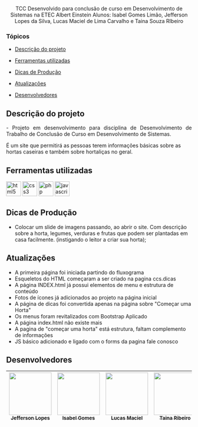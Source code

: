 
<p align="center">
TCC Desenvolvido para conclusão de curso em Desenvolvimento de Sistemas na ETEC Albert Einstein
Alunos: Isabel Gomes Limão, Jefferson Lopes da Silva, Lucas Maciel de Lima Carvalho e Taina Souza RIbeiro
</p>

### Tópicos 

- [Descrição do projeto](#descrição-do-projeto)

- [Ferramentas utilizadas](#ferramentas-utilizadas)

- [Dicas de Produção](#dicas-de-producao) 

- [Atualizações](#atualizacoes)

- [Desenvolvedores](#desenvolvedores)


## Descrição do projeto 

<p align="justify">
- Projeto em desenvolvimento para disciplina de Desenvolvimento de Trabalho de Conclusão de Curso em Desenvolvimento de Sistemas. 

É um site que permitirá as pessoas terem informações básicas sobre as hortas caseiras e também sobre hortaliças no geral.

</p>


###

## Ferramentas utilizadas

<img src="https://cdn-icons-png.flaticon.com/512/5968/5968267.png" alt="html5" width="40" height="40"/>
<img src="https://cdn-icons-png.flaticon.com/512/5968/5968242.png" alt="css3" width="40" height="40"/> 
<img src="https://cdn-icons-png.flaticon.com/512/5968/5968332.png" alt="php" width="40" height="40"/> 
<img src="https://cdn-icons-png.flaticon.com/512/5968/5968292.png" alt="javascript" width="40" height="40"/> 

###

## Dicas de Produção
- Colocar um slide de imagens passando, ao abrir o site. Com descrição sobre a horta, legumes, verduras e frutas que podem ser plantadas em casa facilmente. (instigando o leitor a criar sua horta);

###

## Atualizações

- A primeira página foi iniciada partindo do fluxograma
- Esqueletos do HTML começaram a ser criado na pagina ccs.dicas
- A página INDEX.html já possui elementos de menu e estrutura de conteúdo
- Fotos de ícones já adicionados ao projeto na página inicial
- A página de dicas foi convertida apenas na página sobre "Começar uma Horta"
- Os menus foram revitalizados com Bootstrap Aplicado
- A página index.html não existe mais
- A pagina de "começar uma horta" está estrutura, faltam complemento de informações
- JS básico adicionado e ligado com o forms da pagina fale conosco

###

## Desenvolvedores
| [<img src="https://avatars.githubusercontent.com/u/81269229?v=4" width=115><br><sub>Jefferson Lopes</sub>](https://github.com/isabelimao) |  [<img src="https://avatars.githubusercontent.com/u/88064068?v=4" width=115><br><sub>Isabel Gomes</sub>](https://github.com/JLopes2021) |  [<img src="https://avatars.githubusercontent.com/u/88008791?v=4" width=115><br><sub>Lucas Maciel</sub>](https://github.com/LucasMaciel17) | [<img src="https://avatars.githubusercontent.com/u/88062904?v=4" width=115><br><sub>Taina Ribeiro</sub>](https://github.com/Taina245) |
| :---: | :---: | :---: | :---: 

